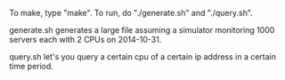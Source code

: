 To make, type "make".
To run, do "./generate.sh" and "./query.sh".

generate.sh generates a large file assuming a simulator monitoring 1000 servers each with 2 CPUs on 2014-10-31.

query.sh let's you query a certain cpu of a certain ip address in a certain time period.